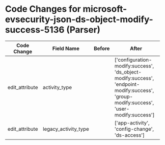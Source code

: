 # Code Changes for microsoft-evsecurity-json-ds-object-modify-success-5136 (Parser)

| Code Change | Field Name | Before | After |
|-------------|------------|--------|-------|
| edit_attribute | activity_type |  | ['configuration-modify:success', 'ds_object-modify:success', 'endpoint-modify:success', 'group-modify:success', 'user-modify:success'] |
| edit_attribute | legacy_activity_type |  | ['app-activity', 'config-change', 'ds-access'] |